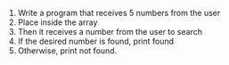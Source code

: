 1. Write a program that receives 5 numbers from the user
2. Place inside the array
3. Then it receives a number from the user to search
4. If the desired number is found, print found
5. Otherwise, print not found.
